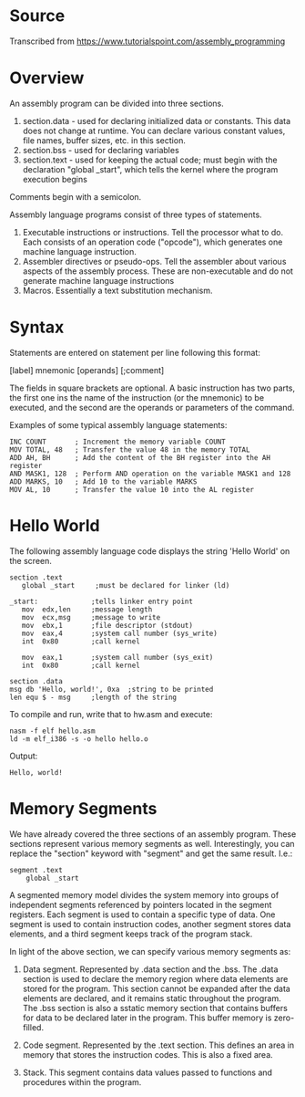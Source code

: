 # Source

Transcribed from https://www.tutorialspoint.com/assembly_programming

# Overview

An assembly program can be divided into three sections.
1) section.data - used for declaring initialized data or constants. This data does not change at runtime. You can declare various constant values, file names, buffer sizes, etc. in this section.
2) section.bss  - used for declaring variables
3) section.text - used for keeping the actual code; must begin with the declaration "global _start", which tells the kernel where the program execution begins

Comments begin with a semicolon.

Assembly language programs consist of three types of statements.
1) Executable instructions or instructions. Tell the processor what to do. Each consists of an operation code ("opcode"), which generates one machine language instruction.
2) Assembler directives or pseudo-ops. Tell the assembler about various aspects of the assembly process. These are non-executable and do not generate machine language instructions
3) Macros. Essentially a text substitution mechanism.

# Syntax
Statements are entered on statement per line following this format:

   [label]  mnemonic  [operands]  [;comment]

The fields in square brackets are optional. A basic instruction has two parts, the first one ins the name of the instruction (or the mnemonic) to be executed, and the second are the operands or parameters of the command.

Examples of some typical assembly language statements:

    INC COUNT       ; Increment the memory variable COUNT
    MOV TOTAL, 48   ; Transfer the value 48 in the memory TOTAL
    ADD AH, BH      ; Add the content of the BH register into the AH register
    AND MASK1, 128  ; Perform AND operation on the variable MASK1 and 128
    ADD MARKS, 10   ; Add 10 to the variable MARKS
    MOV AL, 10      ; Transfer the value 10 into the AL register

# Hello World

The following assembly language code displays the string 'Hello World' on
the screen.

    section	.text
       global _start     ;must be declared for linker (ld)
        
    _start:	            ;tells linker entry point
       mov	edx,len     ;message length
       mov	ecx,msg     ;message to write
       mov	ebx,1       ;file descriptor (stdout)
       mov	eax,4       ;system call number (sys_write)
       int	0x80        ;call kernel
        
       mov	eax,1       ;system call number (sys_exit)
       int	0x80        ;call kernel

    section	.data
    msg db 'Hello, world!', 0xa  ;string to be printed
    len equ $ - msg     ;length of the string

To compile and run, write that to hw.asm and execute:

	nasm -f elf hello.asm
	ld -m elf_i386 -s -o hello hello.o

Output:

    Hello, world!


# Memory Segments

We have already covered the three sections of an assembly program. These sections represent various memory segments as well. Interestingly, you can replace the "section" keyword with "segment" and get the same result. I.e.:

    segment .text
        global _start        

A segmented memory model divides the system memory into groups of independent segments referenced by pointers located in the segment registers. Each segment is used to contain a specific type of data. One segment is used to contain instruction codes, another segment stores data elements, and a third segment keeps track of the program stack. 

In light of the above section, we can specify various memory segments as:

1) Data segment. Represented by .data section and the .bss. The .data section is used to declare the memory region where data elements are stored for the program. This section cannot be expanded after the data elements are declared, and it remains static throughout the program. The .bss section is also a sstatic memory section that contains buffers for data to be declared later in the program. This buffer memory is zero-filled.

2) Code segment. Represented by the .text section. This defines an area in memory that stores the instruction codes. This is also a fixed area.

3) Stack. This segment contains data values passed to functions and procedures within the program.


